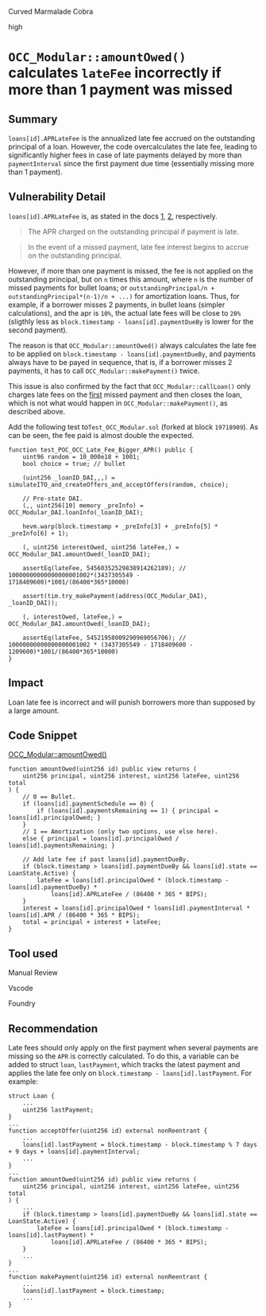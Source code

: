 Curved Marmalade Cobra

high

# `OCC_Modular::amountOwed()` calculates `lateFee` incorrectly if more than 1 payment was missed

## Summary

`loans[id].APRLateFee` is the annualized late fee accrued on the outstanding principal of a loan. However, the code overcalculates the late fee, leading to significantly higher fees in case of late payments delayed by more than `paymentInterval` since the first payment due time (essentially missing more than 1 payment).

## Vulnerability Detail

`loans[id].APRLateFee` is, as stated in the docs [1](https://docs.zivoe.com/developer-docs/lockers/occ_modular.sol#loan), [2](https://docs.zivoe.com/user-docs/borrowers/what-are-the-fees-on-loans), respectively.
> The APR charged on the outstanding principal if payment is late. 

> In the event of a missed payment, late fee interest begins to accrue on the outstanding principal.

However, if more than one payment is missed, the fee is not applied on the outstanding principal, but on `n` times this amount, where `n` is the number of missed payments for bullet loans; or `outstandingPrincipal/n + outstandingPrincipal*(n-1)/n + ...)` for amortization loans. Thus, for example, if a borrower misses 2 payments, in bullet loans (simpler calculations), and the apr is `10%`, the actual late fees will be close to `20%` (sligthly less as `block.timestamp - loans[id].paymentDueBy` is lower for the second payment).

The reason is that `OCC_Modular::amountOwed()` always calculates the late fee to be applied on `block.timestamp - loans[id].paymentDueBy`, and payments always have to be payed in sequence, that is, if a borrower misses 2 payments, it has to call `OCC_Modular::makePayment()` twice.

This issue is also confirmed by the fact that `OCC_Modular::callLoan()` only charges late fees on the [first](https://github.com/sherlock-audit/2024-03-zivoe/blob/main/zivoe-core-foundry/src/lockers/OCC/OCC_Modular.sol#L500) missed payment and then closes the loan, which is not what would happen in `OCC_Modular::makePayment()`, as described above.

Add the following test to`Test_OCC_Modular.sol` (forked at block `19718909`). As can be seen, the fee paid is almost double the expected.
```solidity
function test_POC_OCC_Late_Fee_Bigger_APR() public {
    uint96 random = 10_000e18 + 1001;
    bool choice = true; // bullet

    (uint256 _loanID_DAI,,,) = simulateITO_and_createOffers_and_acceptOffers(random, choice);

    // Pre-state DAI.
    (,, uint256[10] memory _preInfo) = OCC_Modular_DAI.loanInfo(_loanID_DAI);

    hevm.warp(block.timestamp + _preInfo[3] + _preInfo[5] * _preInfo[6] + 1);

    (, uint256 interestOwed, uint256 lateFee,) = OCC_Modular_DAI.amountOwed(_loanID_DAI);

    assertEq(lateFee, 54560352529838914262189); // 10000000000000000001002*(3437305549 - 1718409600)*1001/(86400*365*10000)

    assert(tim.try_makePayment(address(OCC_Modular_DAI), _loanID_DAI));

    (, interestOwed, lateFee,) = OCC_Modular_DAI.amountOwed(_loanID_DAI);

    assertEq(lateFee, 54521958009290969056706); // 10000000000000000001002 * (3437305549 - 1718409600 - 1209600)*1001/(86400*365*10000)
}
```

## Impact

Loan late fee is incorrect and will punish borrowers more than supposed by a large amount.

## Code Snippet
[OCC_Modular::amountOwed()](https://github.com/sherlock-audit/2024-03-zivoe/blob/main/zivoe-core-foundry/src/lockers/OCC/OCC_Modular.sol#L440)
```solidity
function amountOwed(uint256 id) public view returns (
    uint256 principal, uint256 interest, uint256 lateFee, uint256 total
) {
    // 0 == Bullet.
    if (loans[id].paymentSchedule == 0) {
        if (loans[id].paymentsRemaining == 1) { principal = loans[id].principalOwed; }
    }
    // 1 == Amortization (only two options, use else here).
    else { principal = loans[id].principalOwed / loans[id].paymentsRemaining; }

    // Add late fee if past loans[id].paymentDueBy.
    if (block.timestamp > loans[id].paymentDueBy && loans[id].state == LoanState.Active) {
        lateFee = loans[id].principalOwed * (block.timestamp - loans[id].paymentDueBy) *
            loans[id].APRLateFee / (86400 * 365 * BIPS);
    }
    interest = loans[id].principalOwed * loans[id].paymentInterval * loans[id].APR / (86400 * 365 * BIPS);
    total = principal + interest + lateFee;
}
```

## Tool used

Manual Review

Vscode

Foundry

## Recommendation

Late fees should only apply on the first payment when several payments are missing so the `APR` is correctly calculated. To do this, a variable can be added to struct `loan`, `lastPayment`, which tracks the latest payment and applies the late fee only on `block.timestamp - loans[id].lastPayment`. For example:
```solidity
struct Loan {
    ...
    uint256 lastPayment;
}
...
function acceptOffer(uint256 id) external nonReentrant {
    ...
    loans[id].lastPayment = block.timestamp - block.timestamp % 7 days + 9 days + loans[id].paymentInterval;
    ...
}
...
function amountOwed(uint256 id) public view returns (
    uint256 principal, uint256 interest, uint256 lateFee, uint256 total
) {
    ...
    if (block.timestamp > loans[id].paymentDueBy && loans[id].state == LoanState.Active) {
        lateFee = loans[id].principalOwed * (block.timestamp - loans[id].lastPayment) *
            loans[id].APRLateFee / (86400 * 365 * BIPS);
    }
    ...
}
...
function makePayment(uint256 id) external nonReentrant {
    ...
    loans[id].lastPayment = block.timestamp;
    ...
}
```
